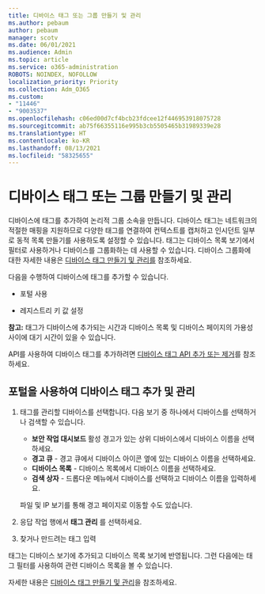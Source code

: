 ```yaml
---
title: 디바이스 태그 또는 그룹 만들기 및 관리
ms.author: pebaum
author: pebaum
manager: scotv
ms.date: 06/01/2021
ms.audience: Admin
ms.topic: article
ms.service: o365-administration
ROBOTS: NOINDEX, NOFOLLOW
localization_priority: Priority
ms.collection: Adm_O365
ms.custom:
- "11446"
- "9003537"
ms.openlocfilehash: c06ed00d7cf4bcb23fdcee12f446953918075728
ms.sourcegitcommit: ab75f66355116e995b3cb5505465b31989339e28
ms.translationtype: HT
ms.contentlocale: ko-KR
ms.lasthandoff: 08/13/2021
ms.locfileid: "58325655"
---
```

# <a name="create-and-manage-device-tags-or-groups"></a>디바이스 태그 또는 그룹 만들기 및 관리

디바이스에 태그를 추가하여 논리적 그룹 소속을 만듭니다. 디바이스 태그는 네트워크의 적절한 매핑을 지원하므로 다양한 태그를 연결하여 컨텍스트를 캡처하고 인시던트 일부로 동적 목록 만들기를 사용하도록 설정할 수 있습니다. 태그는 디바이스 목록 보기에서 필터로 사용하거나 디바이스를 그룹화하는 데 사용할 수 있습니다. 디바이스 그룹화에 대한 자세한 내용은 [디바이스 태그 만들기 및 관리를](https://docs.microsoft.com/microsoft-365/security/defender-endpoint/machine-tags) 참조하세요.

다음을 수행하여 디바이스에 태그를 추가할 수 있습니다.

- 포털 사용

- 레지스트리 키 값 설정
 
**참고:** 태그가 디바이스에 추가되는 시간과 디바이스 목록 및 디바이스 페이지의 가용성 사이에 대기 시간이 있을 수 있습니다.

API를 사용하여 디바이스 태그를 추가하려면 [디바이스 태그 API 추가 또는 제거](https://docs.microsoft.com/microsoft-365/security/defender-endpoint/add-or-remove-machine-tags)를 참조하세요.

## <a name="add-and-manage-device-tags-using-the-portal"></a>포털을 사용하여 디바이스 태그 추가 및 관리

1. 태그를 관리할 디바이스를 선택합니다. 다음 보기 중 하나에서 디바이스를 선택하거나 검색할 수 있습니다.

    - **보안 작업 대시보드** 활성 경고가 있는 상위 디바이스에서 디바이스 이름을 선택하세요.
    - **경고 큐** - 경고 큐에서 디바이스 아이콘 옆에 있는 디바이스 이름을 선택하세요.
    - **디바이스 목록** - 디바이스 목록에서 디바이스 이름을 선택하세요.
    - **검색 상자** - 드롭다운 메뉴에서 디바이스를 선택하고 디바이스 이름을 입력하세요.

    파일 및 IP 보기를 통해 경고 페이지로 이동할 수도 있습니다.

1. 응답 작업 행에서 **태그 관리** 를 선택하세요.

1. 찾거나 만드려는 태그 입력

태그는 디바이스 보기에 추가되고 디바이스 목록 보기에 반영됩니다. 그런 다음에는 태그 필터를 사용하여 관련 디바이스 목록을 볼 수 있습니다.

자세한 내용은 [디바이스 태그 만들기 및 관리](https://docs.microsoft.com/microsoft-365/security/defender-endpoint/machine-tags)을 참조하세요.